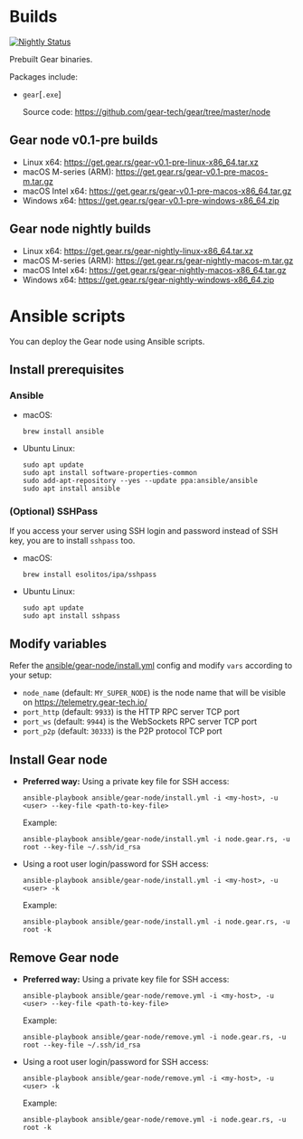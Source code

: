 # Builds

[![Nightly Status](https://github.com/gear-tech/builds/workflows/Nightly/badge.svg)](https://github.com/gear-tech/builds/actions/workflows/nightly.yml?query=branch%3Amaster)

Prebuilt Gear binaries.

Packages include:

- `gear`[`.exe`]

  Source code: https://github.com/gear-tech/gear/tree/master/node

## Gear node v0.1-pre builds

- Linux x64: https://get.gear.rs/gear-v0.1-pre-linux-x86_64.tar.xz
- macOS M-series (ARM): https://get.gear.rs/gear-v0.1-pre-macos-m.tar.gz
- macOS Intel x64: https://get.gear.rs/gear-v0.1-pre-macos-x86_64.tar.gz
- Windows x64: https://get.gear.rs/gear-v0.1-pre-windows-x86_64.zip

## Gear node nightly builds

- Linux x64: https://get.gear.rs/gear-nightly-linux-x86_64.tar.xz
- macOS M-series (ARM): https://get.gear.rs/gear-nightly-macos-m.tar.gz
- macOS Intel x64: https://get.gear.rs/gear-nightly-macos-x86_64.tar.gz
- Windows x64: https://get.gear.rs/gear-nightly-windows-x86_64.zip

# Ansible scripts

You can deploy the Gear node using Ansible scripts.

## Install prerequisites

### Ansible

- macOS:

    ```
    brew install ansible
    ```

- Ubuntu Linux:

    ```
    sudo apt update
    sudo apt install software-properties-common
    sudo add-apt-repository --yes --update ppa:ansible/ansible
    sudo apt install ansible
    ```

### (Optional) SSHPass

If you access your server using SSH login and password instead of SSH key, you are to install `sshpass` too.

- macOS:

    ```
    brew install esolitos/ipa/sshpass
    ```

- Ubuntu Linux:

    ```
    sudo apt update
    sudo apt install sshpass
    ```

## Modify variables

Refer the [ansible/gear-node/install.yml](ansible/gear-node/install.yml) config and modify `vars` according to your setup:

- `node_name` (default: `MY_SUPER_NODE`) is the node name that will be visible on https://telemetry.gear-tech.io/
- `port_http` (default: `9933`) is the HTTP RPC server TCP port
- `port_ws` (default: `9944`) is the WebSockets RPC server TCP port
- `port_p2p` (default: `30333`) is the P2P protocol TCP port

## Install Gear node

- **Preferred way:** Using a private key file for SSH access:

    ```
    ansible-playbook ansible/gear-node/install.yml -i <my-host>, -u <user> --key-file <path-to-key-file>
    ```

    Example:

    ```
    ansible-playbook ansible/gear-node/install.yml -i node.gear.rs, -u root --key-file ~/.ssh/id_rsa
    ```

- Using a root user login/password for SSH access:

    ```
    ansible-playbook ansible/gear-node/install.yml -i <my-host>, -u <user> -k
    ```

    Example:

    ```
    ansible-playbook ansible/gear-node/install.yml -i node.gear.rs, -u root -k
    ```

## Remove Gear node

- **Preferred way:** Using a private key file for SSH access:

    ```
    ansible-playbook ansible/gear-node/remove.yml -i <my-host>, -u <user> --key-file <path-to-key-file>
    ```

    Example:

    ```
    ansible-playbook ansible/gear-node/remove.yml -i node.gear.rs, -u root --key-file ~/.ssh/id_rsa
    ```

- Using a root user login/password for SSH access:

    ```
    ansible-playbook ansible/gear-node/remove.yml -i <my-host>, -u <user> -k
    ```

    Example:

    ```
    ansible-playbook ansible/gear-node/remove.yml -i node.gear.rs, -u root -k
    ```
